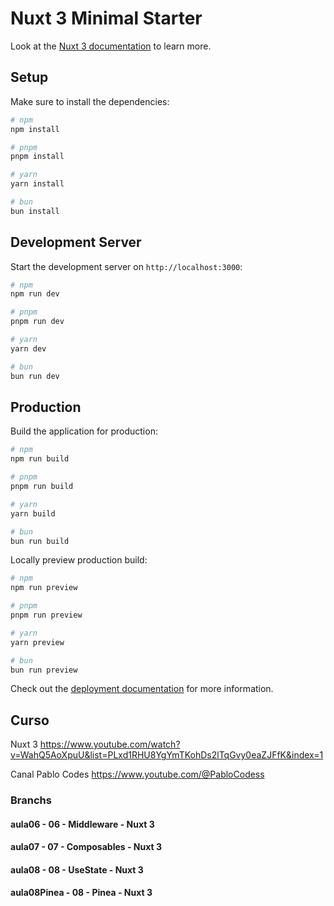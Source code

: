 # Nuxt 3 Minimal Starter

Look at the [Nuxt 3 documentation](https://nuxt.com/docs/getting-started/introduction) to learn more.

## Setup

Make sure to install the dependencies:

```bash
# npm
npm install

# pnpm
pnpm install

# yarn
yarn install

# bun
bun install
```

## Development Server

Start the development server on `http://localhost:3000`:

```bash
# npm
npm run dev

# pnpm
pnpm run dev

# yarn
yarn dev

# bun
bun run dev
```

## Production

Build the application for production:

```bash
# npm
npm run build

# pnpm
pnpm run build

# yarn
yarn build

# bun
bun run build
```

Locally preview production build:

```bash
# npm
npm run preview

# pnpm
pnpm run preview

# yarn
yarn preview

# bun
bun run preview
```

Check out the [deployment documentation](https://nuxt.com/docs/getting-started/deployment) for more information.

## Curso

Nuxt 3 
https://www.youtube.com/watch?v=WahQ5AoXpuU&list=PLxd1RHU8YgYmTKohDs2lTqGvy0eaZJFfK&index=1

Canal Pablo Codes
https://www.youtube.com/@PabloCodess


### Branchs
#### aula06 - 06 - Middleware - Nuxt 3
#### aula07 - 07 - Composables - Nuxt 3
#### aula08 - 08 - UseState - Nuxt 3
#### aula08Pinea - 08 - Pinea - Nuxt 3
